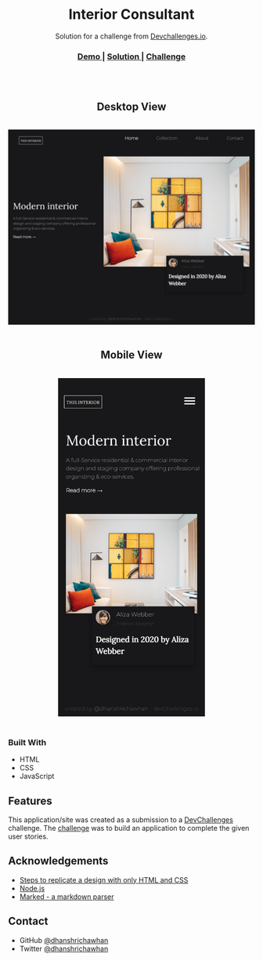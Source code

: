 <!-- Please update value in the {}  -->

<h1 align="center">Interior Consultant </h1>

<div align="center">
   Solution for a challenge from  <a href="http://devchallenges.io" target="_blank">Devchallenges.io</a>.
</div>

<div align="center">
  <h3>
    <a href="https://interior-consultant-devchallenge.vercel.app/">
      Demo
    </a>
    <span> | </span>
    <a href="https://github.com/dhanshrichawhan/interior-consultant-devchallenge">
      Solution
    </a>
    <span> | </span>
    <a href="https://devchallenges.io/challenges/Jymh2b2FyebRTUljkNcb">
      Challenge
    </a>
  </h3>
</div>
<br>
<br>
<div align="center">
  <h2>Desktop View</h2>
  <br>
  <img src="assets\127.0.0.1_5500_index.html.png" width="600px">
  <br><br>
  <h2>Mobile View</h2>
  <br>
  <img src="assets\127.0.0.1_5500_index.html(iPhone X).png" width="300px">
</div>
<br>

### Built With

- HTML
- CSS
- JavaScript

## Features

This application/site was created as a submission to a [DevChallenges](https://devchallenges.io/challenges) challenge. The [challenge](https://devchallenges.io/challenges/Jymh2b2FyebRTUljkNcb) was to build an application to complete the given user stories.

## Acknowledgements

- [Steps to replicate a design with only HTML and CSS](https://devchallenges-blogs.web.app/how-to-replicate-design/)
- [Node.js](https://nodejs.org/)
- [Marked - a markdown parser](https://github.com/chjj/marked)

## Contact

- GitHub [@dhanshrichawhan](https://{github.com/dhanshrichawhan})
- Twitter [@dhanshrichawhan](https://{twitter.com/dhanshrichawhan})
